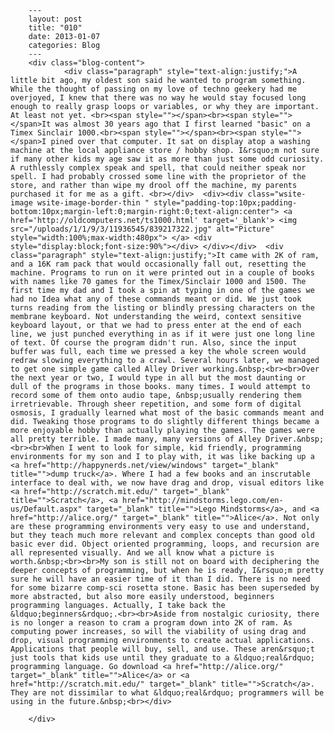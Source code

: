 
        ---
        layout: post
        title: "010"
        date: 2013-01-07
        categories: Blog
        ---
        <div class="blog-content">
				<div class="paragraph" style="text-align:justify;">A little bit ago, my oldest son said he wanted to program something. While the thought of passing on my love of techno geekery had me overjoyed, I knew that there was no way he would stay focused long enough to really grasp loops or variables, or why they are important. At least not yet. <br><span style=""></span><br><span style=""></span>It was almost 30 years ago that I first learned "basic" on a Timex Sinclair 1000.<br><span style=""></span><br><span style=""></span>I pined over that computer. It sat on display atop a washing machine at the local appliance store / hobby shop. I&rsquo;m not sure if many other kids my age saw it as more than just some odd curiosity. A ruthlessly complex speak and spell, that could neither speak nor spell. I had probably crossed some line with the proprietor of the store, and rather than wipe my drool off the machine, my parents purchased it for me as a gift. <br></div>  <div><div class="wsite-image wsite-image-border-thin " style="padding-top:10px;padding-bottom:10px;margin-left:0;margin-right:0;text-align:center"> <a href='http://oldcomputers.net/ts1000.html' target='_blank'> <img src="/uploads/1/1/9/3/11936545/839217322.jpg" alt="Picture" style="width:100%;max-width:480px"> </a> <div style="display:block;font-size:90%"></div> </div></div>  <div class="paragraph" style="text-align:justify;">It came with 2K of ram, and a 16K ram pack that would occasionally fall out, resetting the machine. Programs to run on it were printed out in a couple of books with names like 70 games for the Timex/Sinclair 1000 and 1500. The first time my dad and I took a spin at typing in one of the games we had no Idea what any of these commands meant or did. We just took turns reading from the listing or blindly pressing characters on the membrane keyboard. Not understanding the weird, context sensitive keyboard layout, or that we had to press enter at the end of each line, we just punched everything in as if it were just one long line of text. Of course the program didn't run. Also, since the input buffer was full, each time we pressed a key the whole screen would redraw slowing everything to a crawl. Several hours later, we managed to get one simple game called Alley Driver working.&nbsp;<br><br>Over the next year or two, I would type in all but the most daunting or dull of the programs in those books. many times. I would attempt to record some of them onto audio tape, &nbsp;usually rendering them irretrievable. Through sheer repetition, and some form of digital osmosis, I gradually learned what most of the basic commands meant and did. Tweaking those programs to do slightly different things became a more enjoyable hobby than actually playing the games. The games were all pretty terrible. I made many, many versions of Alley Driver.&nbsp;<br><br>When I went to look for simple, kid friendly, programming environments for my son and I to play with, it was like backing up a <a href="http://happynerds.net/view/windows" target="_blank" title="">dump truck</a>. Where I had a few books and an inscrutable interface to deal with, we now have drag and drop, visual editors like <a href="http://scratch.mit.edu/" target="_blank" title="">Scratch</a>, <a href="http://mindstorms.lego.com/en-us/Default.aspx" target="_blank" title="">Lego Mindstorms</a>, and <a href="http://alice.org/" target="_blank" title="">Alice</a>. Not only are these programming environments very easy to use and understand, but they teach much more relevant and complex concepts than good old basic ever did. Object oriented programming, loops, and recursion are all represented visually. And we all know what a picture is worth.&nbsp;<br><br>My son is still not on board with deciphering the deeper concepts of programming, but when he is ready, I&rsquo;m pretty sure he will have an easier time of it than I did. There is no need for some bizarre comp-sci rosetta stone. Basic has been superseded by more abstracted, but also more easily understood, beginners programming languages. Actually, I take back the &ldquo;beginners&rdquo;.<br><br>Aside from nostalgic curiosity, there is no longer a reason to cram a program down into 2K of ram. As computing power increases, so will the viability of using drag and drop, visual programming environments to create actual applications. Applications that people will buy, sell, and use. These aren&rsquo;t just tools that kids use until they graduate to a &ldquo;real&rdquo; programming language. Go download <a href="http://alice.org/" target="_blank" title="">Alice</a> or <a href="http://scratch.mit.edu/" target="_blank" title="">Scratch</a>. They are not dissimilar to what &ldquo;real&rdquo; programmers will be using in the future.&nbsp;<br></div>

		</div>
        